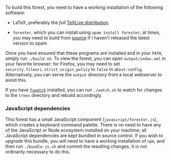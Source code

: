 To build this forest, you need to have a working installation of the following software:

- LaTeX, preferably the *full* [TeXLive distribution](https://tug.org/texlive/)

- `forester`, which you can install using `opam install forester`; at times, you may need to build from [source](https://git.sr.ht/~jonsterling/ocaml-forester) if I haven't released the latest version to opam

Once you have ensured that these programs are installed and in your `PATH`, simply run `./build.sh`. To view the forest, you can open `output/index.xml` in your favorite browser: for Firefox, you may need to set `security.fileuri.strict_origin_policy` to `false` in `about:config`. Alternatively, you can serve the `output` directory from a local webserver to avoid this.

If you have [`fswatch`](https://github.com/emcrisostomo/fswatch) installed, you can run `./watch.sh` to watch for changes to the `trees` directory and rebuild accordingly.

### JavaScript dependencies

This forest has a small JavaScript component (`javascript/forester.js`), which creates a keyboard command palette. There is no need to have any of the JavaScript or Node ecosystem installed on your machine; all JavaScript dependencies are kept bundled in source control. If you wish to *upgrade* this bundle, you will need to have a working installation of `npm`, and then run `./bundle-js.sh` and commit the resulting changes. It is not ordinarily necessary to do this.
